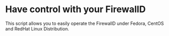 # Have control with your FirewallD

This script allows you to easily operate the FirewallD under Fedora, CentOS and RedHat Linux Distribution.
